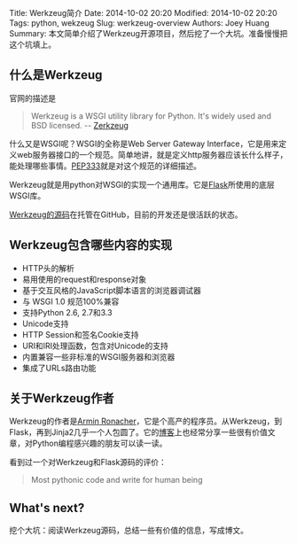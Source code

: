 Title: Werkzeug简介
Date: 2014-10-02 20:20
Modified: 2014-10-02 20:20
Tags: python, wekzeug
Slug: werkzeug-overview
Authors: Joey Huang
Summary: 本文简单介绍了Werkzeug开源项目，然后挖了一个大坑。准备慢慢把这个坑填上。


## 什么是Werkzeug

官网的描述是
> Werkzeug is a WSGI utility library for Python. It's widely used and BSD licensed. -- [Zerkzeug][1]

什么又是WSGI呢？WSGI的全称是Web Server Gateway Interface，它是用来定义web服务器接口的一个规范。简单地讲，就是定义http服务器应该长什么样子，能处理哪些事情。[PEP333][2]就是对这个规范的详细描述。

Werkzeug就是用python对WSGI的实现一个通用库。它是[Flask][3]所使用的底层WSGI库。

[Werkzeug的源码][4]在托管在GitHub，目前的开发还是很活跃的状态。

## Werkzeug包含哪些内容的实现

* HTTP头的解析
* 易用使用的request和response对象
* 基于交互风格的JavaScript脚本语言的浏览器调试器
* 与 WSGI 1.0 规范100%兼容
* 支持Python 2.6, 2.7和3.3
* Unicode支持
* HTTP Session和签名Cookie支持
* URI和IRI处理函数，包含对Unicode的支持
* 内置兼容一些非标准的WSGI服务器和浏览器
* 集成了URLs路由功能

## 关于Werkzeug作者

Werkzeug的作者是[Armin Ronacher][5]，它是个高产的程序员。从Werkzeug，到Flask，再到Jinja2几乎一个人包圆了。它的[博客][6]上也经常分享一些很有价值文章，对Python编程感兴趣的朋友可以读一读。

看到过一个对Werkzeug和Flask源码的评价：
> Most pythonic code and write for human being

## What's next?

挖个大坑：阅读Werkzeug源码，总结一些有价值的信息，写成博文。

[1]: http://werkzeug.pocoo.org/
[2]: http://legacy.python.org/dev/peps/pep-3333/
[3]: http://flask.pocoo.org/
[4]: https://github.com/mitsuhiko/werkzeug
[5]: https://github.com/mitsuhiko
[6]: http://lucumr.pocoo.org/


